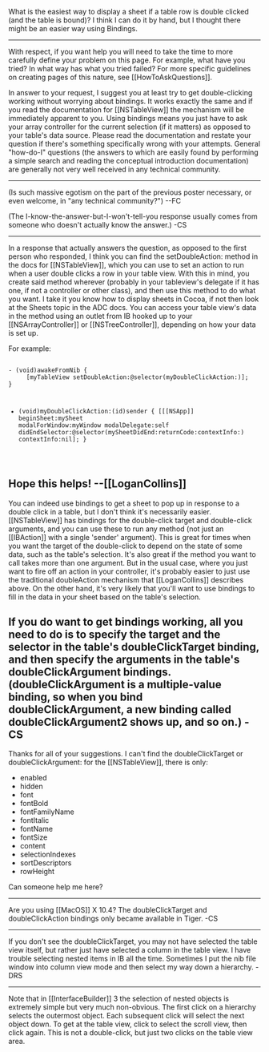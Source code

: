 What is the easiest way to display a sheet if a table row is double clicked (and the table is bound)? I think I can do it by hand, but I thought there might be an easier way using Bindings.

----

With respect, if you want help you will need to take the time to more carefully define your problem on this page. For example, what have you tried? In what way has what you tried failed? For more specific guidelines on creating pages of this nature, see [[HowToAskQuestions]].

In answer to your request, I suggest you at least try to get double-clicking working without worrying about bindings. It works exactly the same and if you read the documentation for [[NSTableView]] the mechanism will be immediately apparent to you. Using bindings means you just have to ask your array controller for the current selection (if it matters) as opposed to your table's data source. Please read the documentation and restate your question if there's something specifically wrong with your attempts. General "how-do-I" questions (the answers to which are easily found by performing a simple search and reading the conceptual introduction documentation) are generally not very well received in any technical community.

----

(Is such massive egotism on the part of the previous poster necessary, or even welcome, in "any technical community?") --FC

(The I-know-the-answer-but-I-won't-tell-you response usually comes from someone who doesn't actually know the answer.) -CS

----
In a response that actually answers the question, as opposed to the first person who responded, I think you can find the setDoubleAction: method in the docs for [[NSTableView]], which you can use to set an action to run when a user double clicks a row in your table view. With this in mind, you create said method wherever (probably in your tableview's delegate if it has one, if not a controller or other class), and then use this method to do what you want. I take it you know how to display sheets in Cocoa, if not then look at the Sheets topic in the ADC docs. You can access your table view's data in the method using an outlet from IB hooked up to your [[NSArrayController]] or [[NSTreeController]], depending on how your data is set up. 

For example:

<code>
- (void)awakeFromNib {
     [myTableView setDoubleAction:@selector(myDoubleClickAction:)];
}

- (void)myDoubleClickAction:(id)sender {
     [[[NSApp]] beginSheet:mySheet modalForWindow:myWindow modalDelegate:self didEndSelector:@selector(mySheetDidEnd:returnCode:contextInfo:) contextInfo:nil];
}
</code>

Hope this helps! --[[LoganCollins]]
----
You can indeed use bindings to get a sheet to pop up in response to a double click in a table, but I don't think it's necessarily easier. [[NSTableView]] has bindings for the double-click target and double-click arguments, and you can use these to run any method (not just an [[IBAction]] with a single 'sender' argument). This is great for times when you want the target of the double-click to depend on the state of some data, such as the table's selection. It's also great if the method you want to call takes more than one argument. But in the usual case, where you just want to fire off an action in your controller, it's probably easier to just use the traditional doubleAction mechanism that [[LoganCollins]] describes above. On the other hand, it's very likely that you'll want to use bindings to fill in the data in your sheet based on the table's selection.

If you do want to get bindings working, all you need to do is to specify the target and the selector in the table's doubleClickTarget binding, and then specify the arguments in the table's doubleClickArgument bindings. (doubleClickArgument is a multiple-value binding, so when you bind doubleClickArgument, a new binding called doubleClickArgument2 shows up, and so on.)
-CS
---- 
Thanks for all of your suggestions. I can't find the doubleClickTarget or doubleClickArgument: for the [[NSTableView]], there is only:

* enabled
* hidden
* font
* fontBold
* fontFamilyName
* fontItalic
* fontName
* fontSize
* content
* selectionIndexes
* sortDescriptors
* rowHeight

Can someone help me here?

----
Are you using [[MacOS]] X 10.4? The doubleClickTarget and doubleClickAction bindings only became available in Tiger. -CS

----
If you don't see the doubleClickTarget, you may not have selected the table view itself, but rather just have selected a column in the table view.
I have trouble selecting nested items in IB all the time. Sometimes I put the nib file window into column view mode and then select my way down 
a hierarchy. -DRS 

----
Note that in [[InterfaceBuilder]] 3 the selection of nested objects is extremely simple but very much non-obvious. The first click on a hierarchy selects the outermost object. Each subsequent click will select the next object down. To get at the table view, click to select the scroll view, then click again. This is not a double-click, but just two clicks on the table view area.